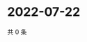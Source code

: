 # 2022-07-22

共 0 条

<!-- BEGIN WEIBO -->
<!-- 最后更新时间 Fri Jul 22 2022 16:22:41 GMT+0800 (China Standard Time) -->

<!-- END WEIBO -->
